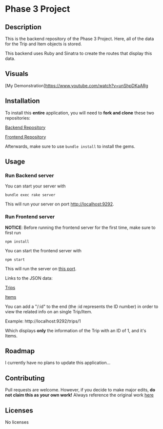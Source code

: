 # Phase 3 Project

## Description
This is the backend repository of the Phase 3 Project.  Here, all of the data for the Trip and Item objects is stored.

This backend uses Ruby and Sinatra to create the routes that display this data.

## Visuals
[My Demonstration]https://www.youtube.com/watch?v=unShpDKaARg

## Installation
To install this **entire** application, you will need to **fork and clone** these two repositories:

[Backend Repository](https://github.com/SoraEagle/phase-3-sinatra-react-project)

[Frontend Repository](https://github.com/SoraEagle/phase-3-sinatra-react-frontend)

Afterwards, make sure to use `bundle install` to install the gems.

## Usage
### Run Backend server
You can start your server with
```
bundle exec rake server
```
This will run your server on port [http://localhost:9292](http://localhost:9292).

### Run Frontend server
**NOTICE**: Before running the frontend server for the first time, make sure to first run
```
npm install
```
You can start the frontend server with 
```
npm start
```
This will run the server on [this port](http://localhost:3000/).

Links to the JSON data:

[Trips](http://localhost:9292/trips)

[Items](http://localhost:9292/items)

You can add a "/:id" to the end (the :id represents the ID number) in order to view the related info on an single Trip/Item.

Example: http://localhost:9292/trips/1

Which displays **only** the information of the Trip with an ID of 1, and it's Items.

## Roadmap
I currently have no plans to update this application...

## Contributing
Pull requests are welcome.  However, if you decide to make major edits, **do not claim this as your own work!**
Always reference the original work [here](https://github.com/SoraEagle/phase-3-sinatra-react-project)

## Licenses
No licenses